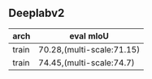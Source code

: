 
## Deeplabv2

|arch|eval mIoU|
|----|----|
|train|70.28,(multi-scale:71.15)|
|train|74.45,(multi-scale:74.7)|
